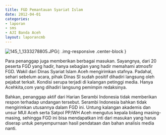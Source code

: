 ```yaml
---
title: FGD Pemantauan Syariat Islam
date: 2012-04-01
categories:
- laporan
- sms
- AJI Banda Aceh
layout: laporancmb
---
```


![145_1_1333278805.JPG](/uploads/145_1_1333278805.JPG){: .img-responsive .center-block }

Para penanggap juga memberikan berbagai masukan. Sayangnya, dari 20 peserta FGD yang hadir, hanya sebagian yang hadir memahami atmosfir FGD. Wakil dari Dinas Syariat Islam Aceh mengirimkan stafnya. Padahal, sehari sebelum acara, pihak Dinas SI sudah positif dihadiri langsung oleh pejabat terkait. Kondisi serupa terjadi di kalangan petinggi media. Hanya Acehkita,com yang dihadiri langsung pemimpin redaksinya. 

Bahkan, penanggap aktif dari Harian Serambi Indonesia tidak memberikan respon terhadap undangan tersebut. Serambi Indonesia bahkan tidak mengirimkan utusannya dalam FGD ini. Untung kalangan akademis dan unsur MUI Aceh serta Satpol PP/WH Aceh mengutus kepala bidang masing-masing, sehingga FGD ini bisa mendapatkan inti dari masukan yang harus diserap untuk penyempurnaan hasil pendataan dan bahan analisis media nanti.

